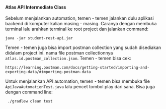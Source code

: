 #### Atlas API Intermediate Class

Sebelum menjalankan automation, temen - temen jalankan dulu aplikasi backend di komputer kalian masing - masing. Caranya dengan membuka terminal lalu arahkan terminal ke root project dan jalankan command:

`java -jar student-rest-api.jar`

Temen - temen juga bisa import postman collection yang sudah disediakan didalam project ini. nama file postman collectionnya `atlas.id.postman_collection.json`. Temen - temen bisa cek:
 
 `https://learning.postman.com/docs/getting-started/importing-and-exporting-data/#importing-postman-data`
 
 Untuk menjalankan API automation, temen - temen bisa membuka file `ApiJavaAutomationTest.java` lalu pencet tombol play dari sana. Bisa juga dengan command line:
 
 ` ./gradlew clean test`    
 
 